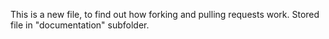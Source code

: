 This is a new file, to find out how forking and pulling requests work.
Stored file in "documentation" subfolder.
